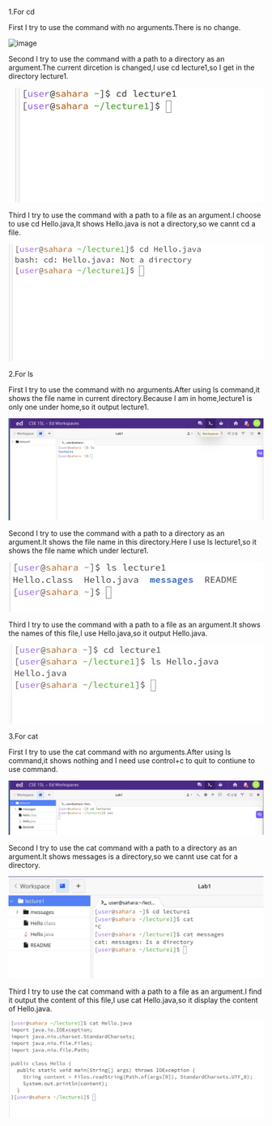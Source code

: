 1.For cd

First I try to use the command with no arguments.There is no change.

![image](https://github.com/zmc0806/cse15L-lab-report1/cd1.jpeg)

Second I try to use the command with a path to a directory as an argument.The current dircetion is changed,I use cd lecture1,so I get in the directory lecture1.

![image](https://github.com/zmc0806/cse15L-lab-report1/blob/main/cd2.jpeg)

Third I try to use the command with a path to a file as an argument.I choose to use cd Hello.java,It shows Hello.java is not a directory,so we cannt cd a file.

![image](https://github.com/zmc0806/cse15L-lab-report1/blob/main/cd3.jpeg)

2.For ls

First I try to use the command with no arguments.After using ls command,it shows the file name in current directory.Because I am in home,lecture1 is only one under home,so it output lecture1.

![image](https://github.com/zmc0806/cse15L-lab-report1/blob/main/ls1.jpeg)

Second I try to use the command with a path to a directory as an argument.It shows the file name in this directory.Here I use ls lecture1,so it shows the file name which under lecture1.

![image](https://github.com/zmc0806/cse15L-lab-report1/blob/main/ls2.jpeg)

Third I try to use the command with a path to a file as an argument.It shows the names of this file,I use Hello.java,so it output Hello.java.

![image](https://github.com/zmc0806/cse15L-lab-report1/blob/main/ls3.jpeg)

3.For cat

First I try to use the cat command with no arguments.After using ls command,it shows nothing and I need use control+c to quit to contiune to use command.

![image](https://github.com/zmc0806/cse15L-lab-report1/blob/main/cat1.jpeg)

Second I try to use the cat command with a path to a directory as an argument.It shows messages is a directory,so we cannt use cat for a directory.

![image](https://github.com/zmc0806/cse15L-lab-report1/blob/main/cat2.jpeg)

Third I try to use the cat command with a path to a file as an argument.I find it output the content of this file,I use cat Hello.java,so it display the content of Hello.java.

![image](https://github.com/zmc0806/cse15L-lab-report1/blob/main/cat3.jpeg)












